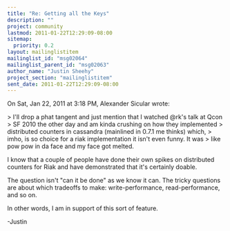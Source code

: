 ```yaml
---
title: "Re: Getting all the Keys"
description: ""
project: community
lastmod: 2011-01-22T12:29:09-08:00
sitemap:
  priority: 0.2
layout: mailinglistitem
mailinglist_id: "msg02064"
mailinglist_parent_id: "msg02063"
author_name: "Justin Sheehy"
project_section: "mailinglistitem"
sent_date: 2011-01-22T12:29:09-08:00
---
```



On Sat, Jan 22, 2011 at 3:18 PM, Alexander Sicular  wrote:

&gt; I'll drop a phat tangent and just mention that I watched @rk's talk at Qcon
&gt; SF 2010 the other day and am kinda crushing on how they implemented
&gt; distributed counters in cassandra (mainlined in 0.7.1 me thinks) which,
&gt; imho, is so choice for a riak implementation it isn't even funny. It was
&gt; like pow pow in da face and my face got melted.

I know that a couple of people have done their own spikes on
distributed counters for Riak and have demonstrated that it's
certainly doable.

The question isn't "can it be done" as we know it can. The tricky
questions are about which tradeoffs to make: write-performance,
read-performance, and so on.

In other words, I am in support of this sort of feature.

-Justin

